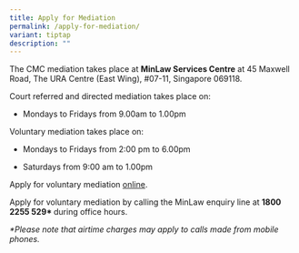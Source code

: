 ```yaml
---
title: Apply for Mediation
permalink: /apply-for-mediation/
variant: tiptap
description: ""
---
```

<p>The CMC mediation takes place at <strong>MinLaw Services Centre</strong> at
45 Maxwell Road, The URA Centre (East Wing), #07-11, Singapore 069118.</p>
<p>Court referred and directed mediation takes place on:</p>
<ul data-tight="true" class="tight">
<li>
<p>Mondays to Fridays from 9.00am to 1.00pm</p>
</li>
</ul>
<p>Voluntary mediation takes place on:</p>
<ul data-tight="true" class="tight">
<li>
<p>Mondays to Fridays from 2:00 pm to 6.00pm</p>
</li>
<li>
<p>Saturdays from 9:00 am to 1.00pm</p>
</li>
</ul>
<p></p>
<p>Apply for voluntary mediation <a href="https://eservices.mlaw.gov.sg/cmc/mediatorsportal/direct-intake/" rel="noopener nofollow" target="_blank">online</a>.</p>
<p>Apply for voluntary mediation by calling the MinLaw enquiry line at <strong>1800 2255 529* </strong>during
office hours.</p>
<p></p>
<p><em>*Please note that airtime charges may apply to calls made from mobile phones.</em>
</p>